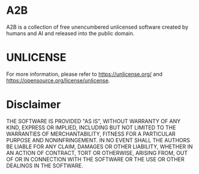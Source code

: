# A2B
A2B is a collection of free unencumbered unlicensed software created by humans and AI and released into the public domain.

# UNLICENSE
For more information, please refer to <https://unlicense.org/> and <https://opensource.org/license/unlicense>.

# Disclaimer
THE SOFTWARE IS PROVIDED "AS IS", WITHOUT WARRANTY OF ANY KIND,
EXPRESS OR IMPLIED, INCLUDING BUT NOT LIMITED TO THE WARRANTIES OF
MERCHANTABILITY, FITNESS FOR A PARTICULAR PURPOSE AND NONINFRINGEMENT.
IN NO EVENT SHALL THE AUTHORS BE LIABLE FOR ANY CLAIM, DAMAGES OR
OTHER LIABILITY, WHETHER IN AN ACTION OF CONTRACT, TORT OR OTHERWISE,
ARISING FROM, OUT OF OR IN CONNECTION WITH THE SOFTWARE OR THE USE OR
OTHER DEALINGS IN THE SOFTWARE.
